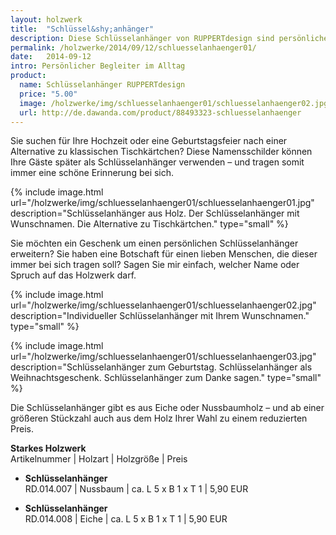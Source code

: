 ```yaml
---
layout: holzwerk
title:  "Schlüssel&shy;anhänger"
description: Diese Schlüsselanhänger von RUPPERTdesign sind persönliche Begleiter im Alltag. Ihre Schlüsselanhänger können mit Namen oder einem Spruch versehen werden. Ein tolles Weihnachtsgeschenk. 
permalink: /holzwerke/2014/09/12/schluesselanhaenger01/
date:   2014-09-12
intro: Persönlicher Begleiter im Alltag
product:
  name: Schlüsselanhänger RUPPERTdesign
  price: "5.00"
  image: /holzwerke/img/schluesselanhaenger01/schluesselanhaenger02.jpg
  url: http://de.dawanda.com/product/88493323-schluesselanhaenger
---
```


Sie suchen für Ihre Hochzeit oder eine Geburtstagsfeier nach einer Alternative zu klassischen Tischkärtchen?
Diese Namensschilder können Ihre Gäste später als Schlüsselanhänger verwenden – 
und tragen somit immer eine schöne Erinnerung bei sich.

{% include image.html url="/holzwerke/img/schluesselanhaenger01/schluesselanhaenger01.jpg" description="Schlüsselanhänger aus Holz. Der Schlüsselanhänger mit Wunschnamen. Die Alternative zu Tischkärtchen." type="small" %}

Sie möchten ein Geschenk um einen persönlichen Schlüsselanhänger erweitern? 
Sie haben eine Botschaft für einen lieben Menschen, 
die dieser immer bei sich tragen soll? Sagen Sie mir einfach, 
welcher Name oder Spruch auf das Holzwerk darf.

{% include image.html url="/holzwerke/img/schluesselanhaenger01/schluesselanhaenger02.jpg" description="Individueller Schlüsselanhänger mit Ihrem Wunschnamen." type="small" %}

{% include image.html url="/holzwerke/img/schluesselanhaenger01/schluesselanhaenger03.jpg" description="Schlüsselanhänger zum Geburtstag. Schlüsselanhänger als Weihnachtsgeschenk. Schlüsselanhänger zum Danke sagen." type="small" %}

Die Schlüsselanhänger gibt es aus Eiche oder Nussbaumholz – 
und ab einer größeren Stückzahl auch aus dem Holz Ihrer Wahl zu einem reduzierten Preis.

**Starkes Holzwerk**   
Artikelnummer \| Holzart \| Holzgröße \| Preis

* **Schlüsselanhänger**       
	RD.014.007  \| 	Nussbaum \| ca. L 5 x B 1 x T 1 \| 5,90 EUR

* **Schlüsselanhänger**       
	RD.014.008  \| 	Eiche \| ca. L 5 x B 1 x T 1 \| 5,90 EUR